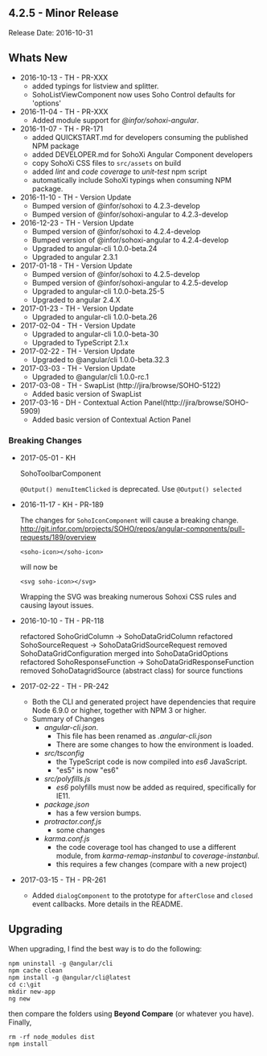 ## 4.2.5 - Minor Release
Release Date: 2016-10-31

## Whats New
* 2016-10-13 - TH - PR-XXX
  - added typings for listview and splitter.
  - SohoListViewComponent now uses Soho Control defaults for 'options'
* 2016-11-04 - TH - PR-XXX
  - Added module support for _@infor/sohoxi-angular_.
* 2016-11-07 - TH - PR-171
  - added QUICKSTART.md for developers consuming the published NPM package
  - added DEVELOPER.md for SohoXi Angular Component developers
  - copy SohoXi CSS files to `src/assets` on build
  - added _lint_ and _code coverage_ to _unit-test_ npm script
  - automatically include SohoXi typings when consuming NPM package.
* 2016-11-10 - TH - Version Update
  - Bumped version of @infor/sohoxi to 4.2.3-develop
  - Bumped version of @infor/sohoxi-angular to 4.2.3-develop
* 2016-12-23 - TH - Version Update
  - Bumped version of @infor/sohoxi to 4.2.4-develop
  - Bumped version of @infor/sohoxi-angular to 4.2.4-develop
  - Upgraded to angular-cli 1.0.0-beta.24
  - Upgraded to angular 2.3.1
* 2017-01-18 - TH - Version Update
  - Bumped version of @infor/sohoxi to 4.2.5-develop
  - Bumped version of @infor/sohoxi-angular to 4.2.5-develop
  - Upgraded to angular-cli 1.0.0-beta.25-5
  * Upgraded to angular 2.4.X
 * 2017-01-23 - TH - Version Update
   * Upgraded to angular-cli 1.0.0-beta.26
 * 2017-02-04 - TH - Version Update
   * Upgraded to angular-cli 1.0.0-beta-30
   * Upgraded to TypeScript 2.1.x
 * 2017-02-22 - TH - Version Update
   * Upgraded to @angular/cli 1.0.0-beta.32.3
 * 2017-03-03 - TH - Version Update
   * Upgraded to @angular/cli 1.0.0-rc.1
 * 2017-03-08 - TH - SwapList (http://jira/browse/SOHO-5122)
   * Added basic version of SwapList
 * 2017-03-16 - DH - Contextual Action Panel(http://jira/browse/SOHO-5909)
   * Added basic version of Contextual Action Panel

### Breaking Changes

* 2017-05-01 - KH

     SohoToolbarComponent

    `@Output() menuItemClicked` is deprecated. Use `@Output() selected`

* 2016-11-17 - KH - PR-189

    The changes for `SohoIconComponent` will cause a breaking change.
    http://git.infor.com/projects/SOHO/repos/angular-components/pull-requests/189/overview

    ```<soho-icon></soho-icon>```

    will now be

    ```<svg soho-icon></svg>```

    Wrapping the SVG was breaking numerous Sohoxi CSS rules and causing layout issues.

* 2016-10-10 - TH - PR-118

    refactored SohoGridColumn -> SohoDataGridColumn
    refactored SohoSourceRequest -> SohoDataGridSourceRequest
    removed SohoDataGridConfiguration merged into SohoDataGridOptions
    refactored SohoResponseFunction -> SohoDataGridResponseFunction
    removed SohoDatagridSource (abstract class) for source functions

* 2017-02-22 - TH - PR-242
  * Both the CLI and generated project have dependencies that require Node 6.9.0 or higher, together with NPM 3 or higher.
  * Summary of Changes
    * *angular-cli.json*.
      * This file has been renamed as *.angular-cli.json*
      * There are some changes to how the environment is loaded.
    * *src/tsconfig*
      * the TypeScript code is now compiled into *es6* JavaScript.
      * "es5" is now "es6"
    * *src/polyfills.js*
      * *es6* polyfills must now be added as required, specifically for IE11.
    * *package.json*
      * has a few version bumps.
    * *protractor.conf.js*
      * some changes
    * *karma.conf.js*
      * the code coverage tool has changed to use a different module, from *karma-remap-instanbul* to *coverage-instanbul*.
      * this requires a few changes (compare with a new project)
* 2017-03-15 - TH - PR-261
    * Added `dialogComponent` to the prototype for `afterClose` and `closed` event callbacks.  More details in the README.
      
## Upgrading

When upgrading, I find the best way is to do the following:
```
npm uninstall -g @angular/cli
npm cache clean
npm install -g @angular/cli@latest
cd c:\git
mkdir new-app
ng new
```
then compare the folders using **Beyond Compare** (or whatever you have).  Finally,
```
rm -rf node_modules dist
npm install
 ```
